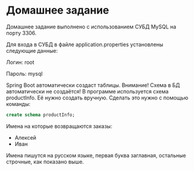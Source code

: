 # Домашнее задание
Домашнее задание выполнено с использованием СУБД MySQL на порту 3306.

Для входа в СУБД в файле application.properties установлены следующие данные:

Логин: root

Пароль: mysql

Spring Boot автоматически создаст таблицы.
Внимание! Схема в БД автоматически не создаётся! В программе используется схема productInfo.
Её нужно создать вручную. Сделать это нужно с помощью команды:
```sql
create schema productInfo;
```
Имена на которые возвращаются заказы:
* Алексей
* Иван

Имена пишутся на русском языке, первая буква заглавная, 
остальные строчные, как показано выше.